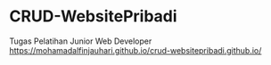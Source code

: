 # CRUD-WebsitePribadi
Tugas Pelatihan Junior Web Developer
https://mohamadalfinjauhari.github.io/crud-websitepribadi.github.io/

